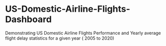 # US-Domestic-Airline-Flights-Dashboard
Demonstrating US Domestic Airline Flights Performance and Yearly average flight delay statistics for a given year ( 2005 to 2020)
